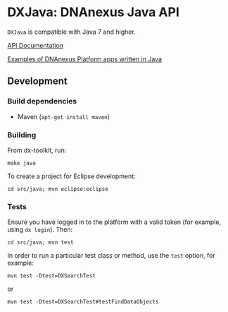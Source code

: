 DXJava: DNAnexus Java API
=========================

`DXJava` is compatible with Java 7 and higher.

[API Documentation](http://autodoc.dnanexus.com/bindings/java/current/)

[Examples of DNAnexus Platform apps written in Java](../../doc/examples/dx-java-apps)

Development
-----------

### Build dependencies

* Maven (`apt-get install maven`)

### Building

From dx-toolkit, run:

    make java

To create a project for Eclipse development:

    cd src/java; mvn eclipse:eclipse

### Tests

Ensure you have logged in to the platform with a valid token (for example,
using `dx login`). Then:

    cd src/java; mvn test

In order to run a particular test class or method, use the `test` option, for example:

    mvn test -Dtest=DXSearchTest

or

    mvn test -Dtest=DXSearchTest#testFindDataObjects

